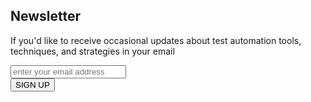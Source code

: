 Newsletter
----------

If you'd like to receive occasional updates about test automation tools, techniques, and strategies in your email

<form>
	<input placeholder="enter your email address"/>
	<br/>
	<button> SIGN UP </button>
</form>
